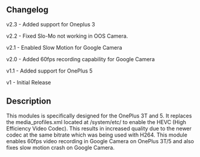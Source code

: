 ## Changelog
v2.3 - Added support for Oneplus 3

v2.2 - Fixed Slo-Mo not working in OOS Camera.

v2.1 - Enabled Slow Motion for Google Camera

v2.0 - Added 60fps recording capability for Google Camera

v1.1 - Added support for OnePlus 5

v1 - Initial Release

## Description 
This modules is specifically designed for the OnePlus 3T and 5.
It replaces the media_profiles.xml located at /system/etc/ to enable the HEVC (High Efficiency Video Codec). This results in increased quality due to the newer codec at the same bitrate which was being used with H264.
This module enables 60fps video recording in Google Camera on OnePlus 3T/5 and also fixes slow motion crash on Google Camera. 
